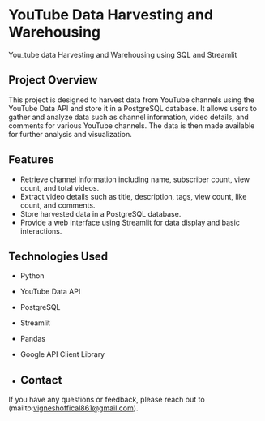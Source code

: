 # YouTube Data Harvesting and Warehousing
You_tube data Harvesting and Warehousing using SQL and Streamlit

## Project Overview
This project is designed to harvest data from YouTube channels using the YouTube Data API and store it in a PostgreSQL database. It allows users to gather and analyze data such as channel information, video details, and comments for various YouTube channels. The data is then made available for further analysis and visualization.

## Features
- Retrieve channel information including name, subscriber count, view count, and total videos.
- Extract video details such as title, description, tags, view count, like count, and comments.
- Store harvested data in a PostgreSQL database.
- Provide a web interface using Streamlit for data display and basic interactions.

## Technologies Used
- Python
- YouTube Data API
- PostgreSQL
- Streamlit
- Pandas
- Google API Client Library

- ## Contact
If you have any questions or feedback, please reach out to (mailto:vigneshoffical861@gmail.com).
